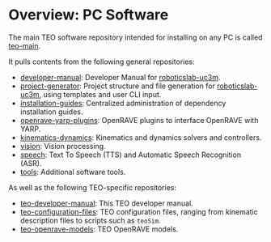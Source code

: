 # Overview: PC Software

The main TEO software repository intended for installing on any PC is called [teo-main](https://github.com/roboticslab-uc3m/teo-main).

It pulls contents from the following general repositories:

* [developer-manual](https://github.com/roboticslab-uc3m/developer-manual): Developer Manual for [roboticslab-uc3m](https://github.com/roboticslab-uc3m).
* [project-generator](https://github.com/roboticslab-uc3m/project-generator): Project structure and file generation for [roboticslab-uc3m](https://github.com/roboticslab-uc3m), using templates and user CLI input.
* [installation-guides](https://github.com/roboticslab-uc3m/installation-guides): Centralized administration of dependency installation guides.
* [openrave-yarp-plugins](https://github.com/roboticslab-uc3m/openrave-yarp-plugins): OpenRAVE plugins to interface OpenRAVE with YARP.
* [kinematics-dynamics](https://github.com/roboticslab-uc3m/kinematics-dynamics): Kinematics and dynamics solvers and controllers.
* [vision](https://github.com/roboticslab-uc3m/vision): Vision processing.
* [speech](https://github.com/roboticslab-uc3m/speech): Text To Speech \(TTS\) and Automatic Speech Recognition \(ASR\).
* [tools](https://github.com/roboticslab-uc3m/tools): Additional software tools.

As well as the following TEO-specific repositories:

* [teo-developer-manual](https://github.com/roboticslab-uc3m/teo-developer-manual): This TEO developer manual.
* [teo-configuration-files](https://github.com/roboticslab-uc3m/teo-configuration-files): TEO configuration files, ranging from kinematic description files to scripts such as `teoSim`.
* [teo-openrave-models](https://github.com/roboticslab-uc3m/teo-openrave-models): TEO OpenRAVE models.
